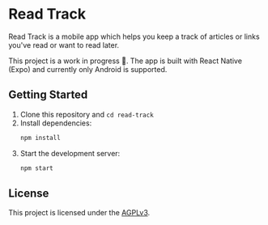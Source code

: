 # Read Track

Read Track is a mobile app which helps you keep a  track of articles or links you've read or want to read later.

This project is a work in progress 🚧. The app is built with React Native (Expo) and currently only Android is supported.

## Getting Started

1. Clone this repository and `cd read-track`
2. Install dependencies: 
   ```bash
   npm install
   ```
3. Start the development server:
   ```bash
   npm start
   ```

## License  
This project is licensed under the [AGPLv3](LICENSE.md).
